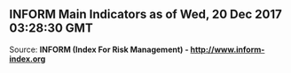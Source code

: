 ## INFORM Main Indicators as of Wed, 20 Dec 2017 03:28:30 GMT

Source: **INFORM (Index For Risk Management) - http://www.inform-index.org**